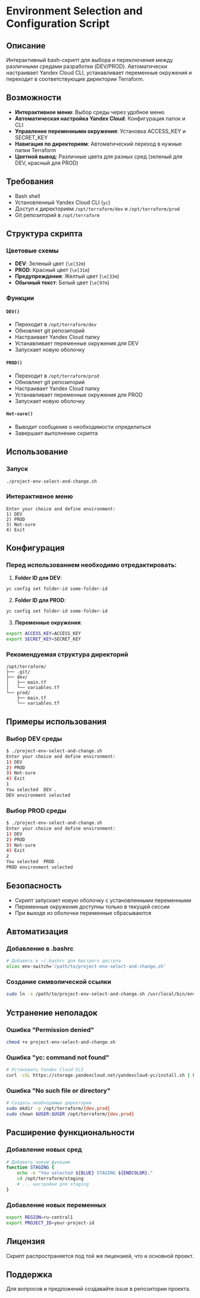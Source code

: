 # Environment Selection and Configuration Script

## Описание

Интерактивный bash-скрипт для выбора и переключения между различными средами разработки (DEV/PROD). Автоматически настраивает Yandex Cloud CLI, устанавливает переменные окружения и переходит в соответствующие директории Terraform.

## Возможности

- **Интерактивное меню**: Выбор среды через удобное меню
- **Автоматическая настройка Yandex Cloud**: Конфигурация папок и CLI
- **Управление переменными окружения**: Установка ACCESS_KEY и SECRET_KEY
- **Навигация по директориям**: Автоматический переход в нужные папки Terraform
- **Цветной вывод**: Различные цвета для разных сред (зеленый для DEV, красный для PROD)

## Требования

- Bash shell
- Установленный Yandex Cloud CLI (`yc`)
- Доступ к директориям `/opt/terraform/dev` и `/opt/terraform/prod`
- Git репозиторий в `/opt/terraform`

## Структура скрипта

### Цветовые схемы
- **DEV**: Зеленый цвет (`\e[32m`)
- **PROD**: Красный цвет (`\e[31m`)
- **Предупреждения**: Желтый цвет (`\e[33m`)
- **Обычный текст**: Белый цвет (`\e[97m`)

### Функции

#### `DEV()`
- Переходит в `/opt/terraform/dev`
- Обновляет git репозиторий
- Настраивает Yandex Cloud папку
- Устанавливает переменные окружения для DEV
- Запускает новую оболочку

#### `PROD()`
- Переходит в `/opt/terraform/prod`
- Обновляет git репозиторий
- Настраивает Yandex Cloud папку
- Устанавливает переменные окружения для PROD
- Запускает новую оболочку

#### `Not-sure()`
- Выводит сообщение о необходимости определиться
- Завершает выполнение скрипта

## Использование

### Запуск
```bash
./project-env-select-and-change.sh
```

### Интерактивное меню
```
Enter your choice and define environment:
1) DEV
2) PROD
3) Not-sure
4) Exit
```

## Конфигурация

### Перед использованием необходимо отредактировать:

1. **Folder ID для DEV**:
```bash
yc config set folder-id some-folder-id
```

2. **Folder ID для PROD**:
```bash
yc config set folder-id some-folder-id
```

3. **Переменные окружения**:
```bash
export ACCESS_KEY=ACCESS_KEY
export SECRET_KEY=SECRET_KEY
```

### Рекомендуемая структура директорий
```
/opt/terraform/
├── .git/
├── dev/
│   ├── main.tf
│   └── variables.tf
└── prod/
    ├── main.tf
    └── variables.tf
```

## Примеры использования

### Выбор DEV среды
```bash
$ ./project-env-select-and-change.sh
Enter your choice and define environment:
1) DEV
2) PROD
3) Not-sure
4) Exit
1
You selected  DEV .
DEV environment selected
```

### Выбор PROD среды
```bash
$ ./project-env-select-and-change.sh
Enter your choice and define environment:
1) DEV
2) PROD
3) Not-sure
4) Exit
2
You selected  PROD .
PROD environment selected
```

## Безопасность

- Скрипт запускает новую оболочку с установленными переменными
- Переменные окружения доступны только в текущей сессии
- При выходе из оболочки переменные сбрасываются

## Автоматизация

### Добавление в .bashrc
```bash
# Добавить в ~/.bashrc для быстрого доступа
alias env-switch='/path/to/project-env-select-and-change.sh'
```

### Создание символической ссылки
```bash
sudo ln -s /path/to/project-env-select-and-change.sh /usr/local/bin/env-switch
```

## Устранение неполадок

### Ошибка "Permission denied"
```bash
chmod +x project-env-select-and-change.sh
```

### Ошибка "yc: command not found"
```bash
# Установить Yandex Cloud CLI
curl -sSL https://storage.yandexcloud.net/yandexcloud-yc/install.sh | bash
```

### Ошибка "No such file or directory"
```bash
# Создать необходимые директории
sudo mkdir -p /opt/terraform/{dev,prod}
sudo chown $USER:$USER /opt/terraform/{dev,prod}
```

## Расширение функциональности

### Добавление новых сред
```bash
# Добавить новую функцию
function STAGING {
    echo -e "You selected ${BLUE} STAGING ${ENDCOLOR}."
    cd /opt/terraform/staging
    # ... настройки для staging
}
```

### Добавление новых переменных
```bash
export REGION=ru-central1
export PROJECT_ID=your-project-id
```

## Лицензия

Скрипт распространяется под той же лицензией, что и основной проект.

## Поддержка

Для вопросов и предложений создавайте issue в репозитории проекта.

